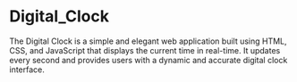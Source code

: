 # Digital_Clock
The Digital Clock is a simple and elegant web application built using HTML, CSS, and JavaScript that displays the current time in real-time. It updates every second and provides users with a dynamic and accurate digital clock interface.
